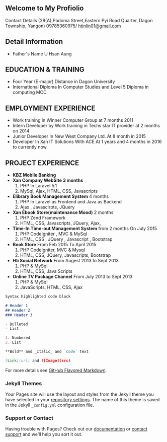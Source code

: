 ## Welcome to My Profiolio

Contact Details (28(A),Padoma Street,Eastern Pyi Road Quarter, Dagon Township, Yangon)
				09785360975/ htinlin01@gmail.com



## Detail Information
-	Father's Name  U Hsan Aung

## EDUCATION & TRAINING
-	Four Year (E-major) Distance in Dagon University
-	International Diploma In Computer Studies and Level 5 Diploma in computing MCC

## EMPLOYMENT EXPERIENCE
-	Work training in Winner Computer Group at 7 months 2011
-	Intern Developer by Work training in Techs star IT provider at 2 months on 2014
-	Junior Developer In New West Company Ltd. At 8 month in 2015
-	Developer In Xan IT Solutions With ACE At 1 years and 4 months in 2016 to currently now

## PROJECT EXPERIENCE
-	**KBZ Mobile Banking**
-	**Xan Company WebSite 3 months**
	1. PHP In Laravel 5.1
	2. MySql, Ajax, HTML, CSS, Javascripts
-	**Elibrary Book Management System** 4 months
	1. PHP In Laravel as Frontend and Java as Backend
	2. Ajax , Javascirpts, JQuery
-	**Xan Ebook Store(maintenance Mood)** 2 months
	1. PHP Zend Framework 
	2. HTML, CSS, Javascripts, JQuery, Ajax,  
-	**Time-In Time-out Management System** from 2 months On July 2015
	1. PHP CodeIgniter , MVC & MySql
	2. HTML, CSS , JQuery , Javascript , Bootstrap
-	**Book Store** 				From Feb 2015 To April 2015
	1. PHP CodeIgniter, MVC & Mysql
	2. HTML, CSS, JQuery, Javascripts, Bootstrap
-	**H5 Social Network** 		From Augest 2013 to Sept 2013
	1. PHP & MySql
	2. HTML, CSS, Java Scripts
-	**Online TV Package Channel**	From July 2013 to Sept 2013
	1. PHP & MySql
	2. JavaScripts, HTML, CSS, Ajax





```markdown
Syntax highlighted code block

# Header 1
## Header 2
### Header 3

- Bulleted
- List

1. Numbered
2. List

**Bold** and _Italic_ and `Code` text

[Link](url) and ![Image](src)
```

For more details see [GitHub Flavored Markdown](https://guides.github.com/features/mastering-markdown/).

### Jekyll Themes

Your Pages site will use the layout and styles from the Jekyll theme you have selected in your [repository settings](https://github.com/MgHtinLynn/HtinLynn/settings). The name of this theme is saved in the Jekyll `_config.yml` configuration file.

### Support or Contact

Having trouble with Pages? Check out our [documentation](https://help.github.com/categories/github-pages-basics/) or [contact support](https://github.com/contact) and we’ll help you sort it out.

